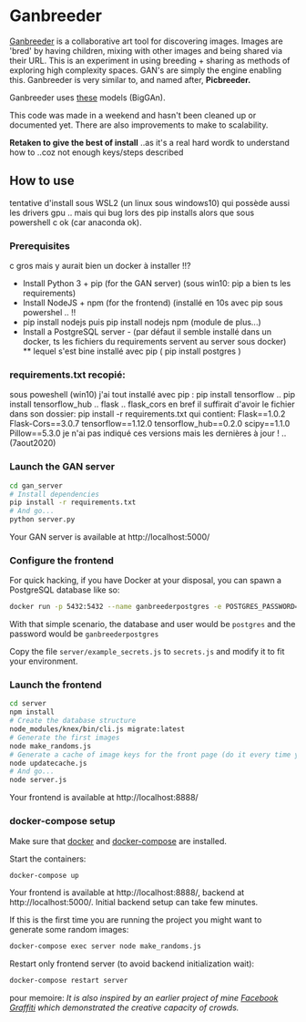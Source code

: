 # Ganbreeder

[Ganbreeder](https://ganbreeder.app) is a collaborative art tool for discovering images. Images are 'bred' by having children, mixing with other images and being shared via their URL. This is an experiment in using breeding + sharing as methods of exploring high complexity spaces. GAN's are simply the engine enabling this. Ganbreeder is very similar to, and named after, **Picbreeder.**

Ganbreeder uses [these](https://tfhub.dev/deepmind/biggan-128/2) models (BigGAn).

This code was made in a weekend and hasn't been cleaned up or documented yet. There are also improvements to make to scalability.

**Retaken to give the best of install** ..as it's a real hard wordk to understand how to ..coz not enough keys/steps described

## How to use
tentative d'install sous WSL2 (un linux sous windows10) qui possède aussi les drivers gpu ..
mais qui bug lors des pip installs alors que sous powershell c ok (car anaconda ok).

### Prerequisites
c gros mais y aurait bien un docker à installer !!?
* Install Python 3 + pip (for the GAN server) (sous win10: pip a bien ts les requirements)
* Install NodeJS + npm (for the frontend) (installé en 10s avec pip sous powershel .. !! 
 * pip install nodejs puis pip install nodejs npm (module de plus...)
* Install a PostgreSQL server - (par défaut il semble installé dans un docker, ts les fichiers du requirements  servent au server sous docker)
** lequel s'est bine installé avec pip ( pip install postgres )

### requirements.txt recopié:
sous poweshell (win10) j'ai tout installé avec pip :
pip install tensorflow .. pip install tensorflow_hub .. flask .. flask_cors
en bref il suffirait d'avoir le fichier dans son dossier: pip install -r requirements.txt 
qui contient:
Flask==1.0.2   Flask-Cors==3.0.7   tensorflow==1.12.0   tensorflow_hub==0.2.0   scipy==1.1.0   Pillow==5.3.0
je n'ai pas indiqué ces versions mais les dernières à jour ! .. (7aout2020)


### Launch the GAN server
```bash
cd gan_server
# Install dependencies
pip install -r requirements.txt
# And go...
python server.py
```
Your GAN server is available at http://localhost:5000/

### Configure the frontend
For quick hacking, if you have Docker at your disposal, you can spawn a PostgreSQL database like so:
```bash
docker run -p 5432:5432 --name ganbreederpostgres -e POSTGRES_PASSWORD=ganbreederpostgres -d postgres
```
With that simple scenario, the database and user would be `postgres` and the password would be `ganbreederpostgres`

Copy the file `server/example_secrets.js` to `secrets.js` and modify it to fit your environment.

### Launch the frontend
```bash
cd server
npm install
# Create the database structure
node_modules/knex/bin/cli.js migrate:latest
# Generate the first images
node make_randoms.js
# Generate a cache of image keys for the front page (do it every time you want to update the front page)
node updatecache.js
# And go...
node server.js
```
Your frontend is available at http://localhost:8888/

### docker-compose setup

Make sure that [docker](https://docs.docker.com/install/) and [docker-compose](https://docs.docker.com/compose/install/) are installed.

Start the containers:
```bash
docker-compose up
```
Your frontend is available at http://localhost:8888/, backend at http://localhost:5000/.
Initial backend setup can take few minutes.

If this is the first time you are running the project you might want to generate some random images:
```bash
docker-compose exec server node make_randoms.js
```
Restart only frontend server (to avoid backend initialization wait):
```bash
docker-compose restart server
```

pour memoire: *It is also inspired by an earlier project of mine [Facebook Graffiti](http://www.joelsimon.net/facebook-graffiti.html) which demonstrated the creative capacity of crowds.*
